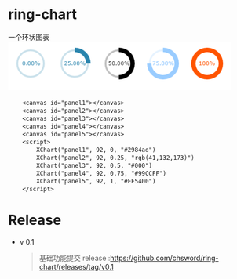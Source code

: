 ring-chart
==========

一个环状图表
![例子](https://raw.githubusercontent.com/chsword/ring-chart/master/image.png)

        <canvas id="panel1"></canvas>
        <canvas id="panel2"></canvas>
        <canvas id="panel3"></canvas>
        <canvas id="panel4"></canvas>
        <canvas id="panel5"></canvas>
        <script>
            XChart("panel1", 92, 0, "#2984ad")
            XChart("panel2", 92, 0.25, "rgb(41,132,173)")
            XChart("panel3", 92, 0.5, "#000")
            XChart("panel4", 92, 0.75, "#99CCFF")
            XChart("panel5", 92, 1, "#FF5400")
        </script>
 
Release
=======================
* v 0.1
  > 基础功能提交
  > release :https://github.com/chsword/ring-chart/releases/tag/v0.1
